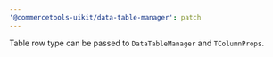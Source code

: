```yaml
---
'@commercetools-uikit/data-table-manager': patch
---
```


Table row type can be passed to `DataTableManager` and `TColumnProps`.
